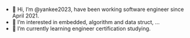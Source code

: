- 👋 Hi, I’m @yankee2023, have been working software engineer since April 2021.
- 👀 I’m interested in embedded, algorithm and data struct, ...
- 🌱 I’m currently learning engineer certification studying.

<!---
yankee2023/yankee2023 is a ✨ special ✨ repository because its `README.md` (this file) appears on your GitHub profile.
You can click the Preview link to take a look at your changes.
--->

